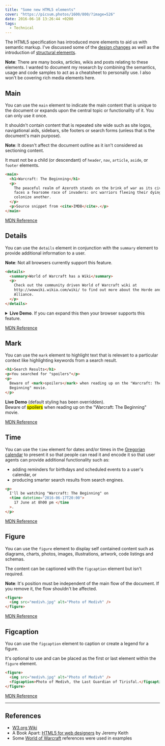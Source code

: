 ```yaml
---
title: "Some new HTML5 elements"
cover: "https://picsum.photos/1600/800/?image=526"
date: 2016-06-18 13:26:44 +0200
tags:
  - Technical
---
```


The HTML5 specification has introduced more elements to aid us with
semantic markup. I've discussed some of the
[design changes](/blog/design-changes-in-html5/)
as well as the introduction of
[structural elements](/blog/html5-structural-semantics/).

**Note**: There are many books, articles, wikis and posts relating to these elements.
I wanted to document my research by combining the semantics, usage and code
samples to act as a cheatsheet to personally use. I also won't be covering rich
media elements here.

## Main

You can use the `main` element to indicate the main content that is unique to
the document or expands upon the central topic or functionality of it.
You can only use it once.

It shouldn't contain content that is repeated site wide such as site logos,
navigational aids, sidebars, site footers or search forms (unless that is
the document's main purpose).

**Note**: It doesn't affect the document outline as it isn't considered as
sectioning content.

It must not be a child (or descendant) of `header`, `nav`, `article`, `aside`,
or `footer` elements.

```html
<main>
  <h1>Warcraft: The Beginning</h1>
  <p>
    The peaceful realm of Azeroth stands on the brink of war as its civilization
    faces a fearsome race of invaders: orc warriors fleeing their dying home to
    colonize another.
  </p>
  <p>Source snippet from <cite>IMDB</cite>.</p>
</main>
```

[MDN Reference](https://developer.mozilla.org/en/docs/Web/HTML/Element/main)

## Details

You can use the `details` element in conjunction with the `summary` element to
provide additional information to a user.

**Note**: Not all browsers currently support this feature.

```html
<details>
  <summary>World of Warcraft has a Wiki</summary>
  <p>
    Check out the community driven World of Warcraft wiki at
    http://wowwiki.wikia.com/wiki/ to find out more about the Horde and the
    Alliance.
  </p>
</details>
```

<details>
  <summary><b>Live Demo</b>. If you can expand this then your browser supports this feature.</summary>
  <p>
    <b>World of Warcraft has a Wiki</b><br>
    Check out the community driven World of Warcraft wiki at
    <a href="http://wowwiki.wikia.com/wiki/">Wiki</a> to find out more
    about the Horde and the Alliance.
  </p>
</details>

[MDN Reference](https://developer.mozilla.org/en/docs/Web/HTML/Element/details)

## Mark

You can use the `mark` element to highlight text that is relevant to a
particular context like highlighting keywords from a search result.

```html
<h1>Search Results</h1>
<p>You searched for "spoilers"</p>
<p>
  Beware of <mark>spoilers</mark> when reading up on the "Warcraft: The
  Beginning" movie.
</p>
```

<p>
  <b>Live Demo</b> (default styling has been overridden).<br>
  Beware of <mark>spoilers</mark> when reading up on the
  "Warcraft: The Beginning" movie.
</p>

[MDN Reference](https://developer.mozilla.org/en/docs/Web/HTML/Element/mark)

## Time

You can use the `time` element for dates and/or times in the
[Gregorian calendar](https://en.wikipedia.org/wiki/Gregorian_calendar) to
present it so that people can read it and encode it so that user agents
can provide additional functionality such as:

- adding reminders for birthdays and scheduled events to a user's calendar, or
- producing smarter search results from search engines.

```html
<p>
  I'll be watching "Warcraft: The Beginning" on
  <time datetime="2016-06-17T20:00">
    17 June at 8h00 pm </time
  >.
</p>
```

[MDN Reference](https://developer.mozilla.org/en/docs/Web/HTML/Element/time)

## Figure

You can use the `figure` element to display self contained content such as
diagrams, charts, photos, images, illustrations, artwork, code listings and
schemas.

The content can be captioned with the `figcaption` element but isn't required.

**Note**: It's position must be independent of the main flow of the document.
If you remove it, the flow shouldn't be affected.

```html
<figure>
  <img src="medivh.jpg" alt="Photo of Medivh" />
</figure>
```

[MDN Reference](https://developer.mozilla.org/en/docs/Web/HTML/Element/figure)

## Figcaption

You can use the `figcaption` element to caption or create a legend for a figure.

It's optional to use and can be placed as the first or last element
within the `figure` element.

```html
<figure>
  <img src="medivh.jpg" alt="Photo of Medivh" />
  <figcaption>Photo of Medivh, the Last Guardian of Tirisfal.</figcaption>
</figure>
```

[MDN Reference](https://developer.mozilla.org/en/docs/Web/HTML/Element/figcaption)

---

## References

- [W3.org Wiki](https://www.w3.org/wiki/HTML_structural_elements)
- A Book Apart: [HTML5 for web designers](https://abookapart.com/products/html5-for-web-designers)
  by Jeremy Keith
- Some [World of Warcraft](http://wowwiki.wikia.com/) references were used in
  examples
